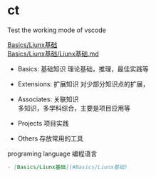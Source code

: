 # ct
Test the working mode of vscode



[Basics/Liunx基础](Basics/Liunx基础)  
[Basics/Liunx基础/Liunx基础.md](Basics/Liunx基础/Liunx基础.md)






- Basics: 基础知识
理论基础，推理，最佳实践等
- Extensions: 扩展知识 
对少部分知识点的扩展，
- Associates: 关联知识  
多知识，多学科综合，主要是项目应用等

- Projects
项目实践


- Others
存放常用的工具


programing language
编程语言


```md
- [Basics/Liunx基础](#Basics/Liunx基础) 

```









